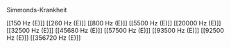 Simmonds-Krankheit

[[150 Hz (E)]]
[[260 Hz (E)]]
[[800 Hz (E)]]
[[5500 Hz (E)]]
[[20000 Hz (E)]]
[[32500 Hz (E)]]
[[45680 Hz (E)]]
[[57500 Hz (E)]]
[[93500 Hz (E)]]
[[92500 Hz (E)]]
[[356720 Hz (E)]]